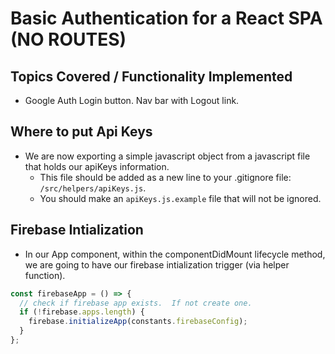 # Basic Authentication for a React SPA (NO ROUTES)

## Topics Covered / Functionality Implemented
- Google Auth Login button. Nav bar with Logout link. 

## Where to put Api Keys
- We are now exporting a simple javascript object from a javascript file that holds our apiKeys information. 
  - This file should be added as a new line to your .gitignore file: `/src/helpers/apiKeys.js`.
  - You should make an `apiKeys.js.example` file that will not be ignored.
  
## Firebase Intialization
- In our App component, within the componentDidMount lifecycle method, we are going to have our firebase intialization trigger (via helper function).
```javascript
const firebaseApp = () => {
  // check if firebase app exists.  If not create one.
  if (!firebase.apps.length) {
    firebase.initializeApp(constants.firebaseConfig);
  }
};
```
